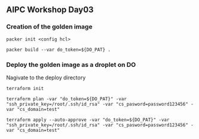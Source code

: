 ## AIPC Workshop Day03 

### Creation of the golden image

```
packer init <config hcl>
```

```
packer build --var do_token=${DO_PAT} .
```

### Deploy the golden image as a droplet on DO

Nagivate to the deploy directory

```
terraform init
```

```
terraform plan -var "do_token=${DO_PAT}" -var "ssh_private_key=/root/.ssh/id_rsa" -var "cs_pasword=password123456" -var "cs_domain=test"
```

```
terraform apply --auto-approve -var "do_token=${DO_PAT}" -var "ssh_private_key=/root/.ssh/id_rsa" -var "cs_pasword=password123456" -var "cs_domain=test"
```